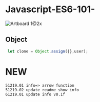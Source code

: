 # Javascript-ES6-101-
![Artboard 1@2x](https://github.com/topkoka/Javascript-ES6-101-/blob/master/Ai%20info/2x/Artboard%201%402x.png)

## Object
```js
 let clone = Object.assign({},user);
```
# NEW
    51219.01 info=> arrow function
    51219.02 update readme show info
    61219.01 update info v0.1f
